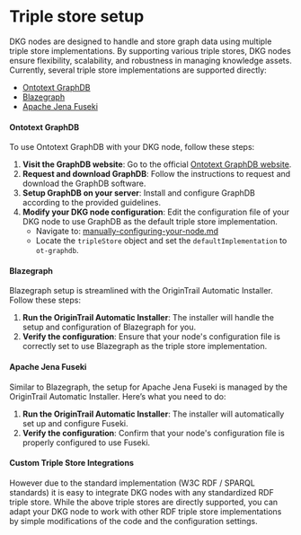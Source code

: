# Triple store setup

DKG nodes are designed to handle and store graph data using multiple triple store implementations. By supporting various triple stores, DKG nodes ensure flexibility, scalability, and robustness in managing knowledge assets. Currently, several triple store implementations are supported directly:

* [Ontotext GraphDB](https://www.ontotext.com/products/graphdb/)
* [Blazegraph](https://blazegraph.com/)
* [Apache Jena Fuseki](https://jena.apache.org/documentation/fuseki2/)

#### Ontotext GraphDB

To use Ontotext GraphDB with your DKG node, follow these steps:

1. **Visit the GraphDB website**: Go to the official [Ontotext GraphDB website](https://www.ontotext.com/products/graphdb/).
2. **Request and download GraphDB**: Follow the instructions to request and download the GraphDB software.
3. **Setup GraphDB on your server**: Install and configure GraphDB according to the provided guidelines.
4. **Modify your DKG node configuration**: Edit the configuration file of your DKG node to use GraphDB as the default triple store implementation.
   * Navigate to: [manually-configuring-your-node.md](../useful-resources/manually-configuring-your-node.md "mention")
   * Locate the `tripleStore` object and set the `defaultImplementation` to `ot-graphdb`.

#### Blazegraph

Blazegraph setup is streamlined with the OriginTrail Automatic Installer. Follow these steps:

1. **Run the OriginTrail Automatic Installer**: The installer will handle the setup and configuration of Blazegraph for you.
2. **Verify the configuration**: Ensure that your node's configuration file is correctly set to use Blazegraph as the triple store implementation.

#### Apache Jena Fuseki

Similar to Blazegraph, the setup for Apache Jena Fuseki is managed by the OriginTrail Automatic Installer. Here’s what you need to do:

1. **Run the OriginTrail Automatic Installer**: The installer will automatically set up and configure Fuseki.
2. **Verify the configuration**: Confirm that your node's configuration file is properly configured to use Fuseki.

#### Custom Triple Store Integrations

However due to the standard implementation (W3C RDF / SPARQL standards) it is easy to integrate DKG nodes with any standardized RDF triple store. While the above triple stores are directly supported, you can adapt your DKG node to work with other RDF triple store implementations by simple modifications of the code and the configuration settings.

